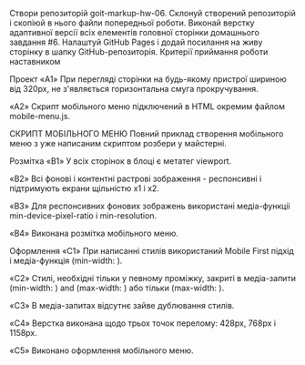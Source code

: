 Створи репозиторій goit-markup-hw-06.
Склонуй створений репозиторій і скопіюй в нього файли попередньої роботи.
Виконай верстку адаптивної версії всіх елементів головної сторінки домашнього завдання #6.
Налаштуй GitHub Pages і додай посилання на живу сторінку в шапку GitHub-репозиторія.
Критерії приймання роботи наставником

Проект
«A1» При перегляді сторінки на будь-якому пристрої шириною від 320px, не з'являється горизонтальна смуга прокручування.

«A2» Скрипт мобільного меню підключений в HTML окремим файлом mobile-menu.js.

СКРИПТ МОБІЛЬНОГО МЕНЮ
Повний приклад створення мобільного меню з уже написаним скриптом розбери у майстерні.

Розмітка
«B1» У всіх сторінок в блоці <head> є метатег viewport.

«B2» Всі фонові і контентні растрові зображення - респонсивні і підтримують екрани щільністю x1 і x2.

«B3» Для респонсивних фонових зображень використані медіа-функціі min-device-pixel-ratio і min-resolution.

«B4» Виконана розмітка мобільного меню.

Оформлення
«C1» При написанні стилів використаний Mobile First підхід і медіа-функція (min-width: ).

«C2» Стилі, необхідні тільки у певному проміжку, закриті в медіа-запити (min-width: ) and (max-width: ) або тільки (max-width: ).

«C3» В медіа-запитах відсутнє зайве дублювання стилів.

«C4» Верстка виконана щодо трьох точок перелому: 428px, 768px і 1158px.

«C5» Виконано оформлення мобільного меню.
